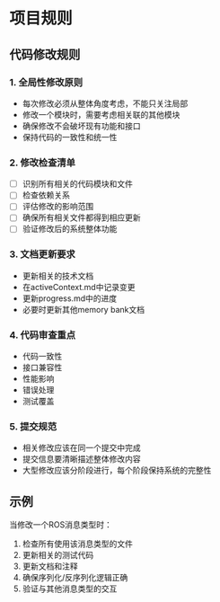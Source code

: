 # 项目规则

## 代码修改规则

### 1. 全局性修改原则
- 每次修改必须从整体角度考虑，不能只关注局部
- 修改一个模块时，需要考虑相关联的其他模块
- 确保修改不会破坏现有功能和接口
- 保持代码的一致性和统一性

### 2. 修改检查清单
- [ ] 识别所有相关的代码模块和文件
- [ ] 检查依赖关系
- [ ] 评估修改的影响范围
- [ ] 确保所有相关文件都得到相应更新
- [ ] 验证修改后的系统整体功能

### 3. 文档更新要求
- 更新相关的技术文档
- 在activeContext.md中记录变更
- 更新progress.md中的进度
- 必要时更新其他memory bank文档

### 4. 代码审查重点
- 代码一致性
- 接口兼容性
- 性能影响
- 错误处理
- 测试覆盖

### 5. 提交规范
- 相关修改应该在同一个提交中完成
- 提交信息要清晰描述整体修改内容
- 大型修改应该分阶段进行，每个阶段保持系统的完整性

## 示例
当修改一个ROS消息类型时：
1. 检查所有使用该消息类型的文件
2. 更新相关的测试代码
3. 更新文档和注释
4. 确保序列化/反序列化逻辑正确
5. 验证与其他消息类型的交互 